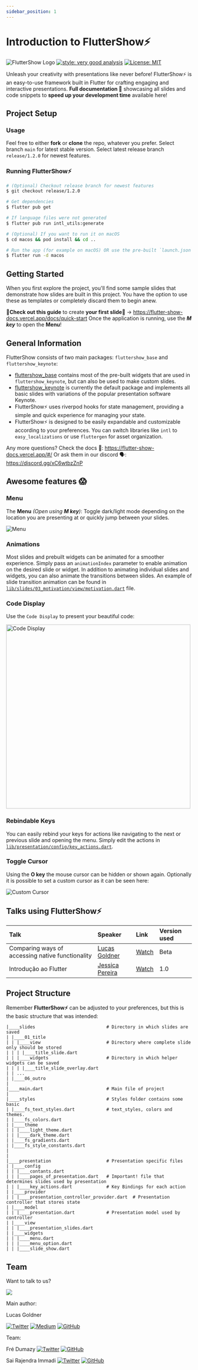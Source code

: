 ```yaml
---
sidebar_position: 1
---
```


# Introduction to FlutterShow⚡️

![FlutterShow Logo](./img/fluttershow.png)
[![style: very good analysis](https://img.shields.io/badge/style-very_good_analysis-B22C89.svg)](https://pub.dev/packages/very_good_analysis)
[![License: MIT](https://img.shields.io/badge/License-MIT-yellow.svg)](https://opensource.org/licenses/MIT)

Unleash your creativity with presentations like never before! FlutterShow⚡️ is an easy-to-use framework built in Flutter
for crafting engaging and interactive presentations.
**Full documentation 📄** showcasing all slides and code snippets to **speed up your development time** available here!

## Project Setup

### Usage

Feel free to either **fork** or **clone** the repo, whatever you prefer.
Select branch `main` for latest stable version.
Select latest release branch `release/1.2.0` for newest features.

### Running FlutterShow⚡️

```bash
# (Optional) Checkout release branch for newest features
$ git checkout release/1.2.0

# Get dependencies
$ flutter pub get

# If language files were not generated
$ flutter pub run intl_utils:generate

# (Optional) If you want to run it on macOS
$ cd macos && pod install && cd ..

# Run the app (for example on macOS) OR use the pre-built `launch.json`
$ flutter run -d macos
```

## Getting Started

When you first explore the project, you'll find some sample slides that demonstrate how slides are built in this project.
You have the option to use these as templates or completely discard them to begin anew.

**🚨Check out this guide** to create **your first slide🚨** -> https://flutter-show-docs.vercel.app/docs/quick-start
Once the application is running, use the _**M key**_ to open the **Menu**!

## General Information

FlutterShow consists of two main packages: `fluttershow_base` and `fluttershow_keynote`:

- [fluttershow_base](https://github.com/lucas-goldner/fluttershow_base) contains most of the pre-built widgets that are used in `fluttershow_keynote`, but can also be used to make custom slides.
- [fluttershow_keynote](https://github.com/lucas-goldner/fluttershow_keynote) is currently the default package and implements all basic slides with variations of the popular presentation software Keynote.
- FlutterShow⚡️ uses riverpod hooks for state management, providing a simple and quick experience for managing your state.
- FlutterShow⚡️ is designed to be easily expandable and customizable according to your preferences. You can switch libraries like `intl` to `easy_localizations` or use `fluttergen` for asset organization.

Any more questions?
Check the docs 📄: https://flutter-show-docs.vercel.app/#/
Or ask them in our discord 🗣️: https://discord.gg/xC6wtbzZnP

## Awesome features 😱

### Menu

The **Menu** _(Open using **M key**)_: Toggle dark/light mode depending on the location you are presenting at or quickly jump between your slides.

![Menu](./img/menu.png)

### Animations

Most slides and prebuilt widgets can be animated for a smoother experience. Simply pass an `animationIndex` parameter to enable animation on the desired slide or widget.
In addition to animating individual slides and widgets, you can also animate the transitions between slides. An example of slide transition animation can be found in [`lib/slides/03_motivation/view/motivation.dart`](lib/slides/03_motivation/view/motivation.dart) file.

### Code Display

Use the `Code Display` to present your beautiful code:

<img src='./img/code_display.png' alt="Code Display" width='500'/>

### Rebindable Keys

You can easily rebind your keys for actions like navigating to the next or previous slide and opening the menu. Simply edit the actions in [`lib/presentation/config/key_actions.dart`](lib/presentation/config/key_actions.dart).

### Toggle Cursor

Using the **O key** the mouse cursor can be hidden or shown again. Optionally it is possible to set a custom cursor as it can be seen here:

![Custom Cursor](./img/custom_cursor.png)

## Talks using FlutterShow⚡️

| Talk                                             | Speaker                                           | Link                                                                                           | Version used |
| :----------------------------------------------- | :------------------------------------------------ | :--------------------------------------------------------------------------------------------- | :----------- |
| Comparing ways of accessing native functionality | [Lucas Goldner](https://twitter.com/LucasGoldner) | [Watch](https://www.droidcon.com/2023/08/07/comparing-ways-of-accessing-native-functionality/) | Beta         |
| Introdução ao Flutter                            | [Jessica Pereira](https://twitter.com/Jeeh__XuXu) | [Watch](https://www.youtube.com/live/9GLDOE9SDrM?feature=share&t=551)                          | 1.0          |

## Project Structure

Remember **FlutterShow⚡️** can be adjusted to your preferences, but this is the basic structure that was intended:

```
|____slides                           # Directory in which slides are saved
| |____01_title
| | |____view                         # Directory where complete slide only should be stored
| | | |____title_slide.dart
| | |____widgets                      # Directory in which helper widgets can be saved
| | | |____title_slide_overlay.dart
| | ...
| |____06_outro
|
|____main.dart                        # Main file of project
|
|____styles                           # Styles folder contains some basic
| |____fs_text_styles.dart            # text_styles, colors and themes.
| |____fs_colors.dart
| |____theme
| | |____light_theme.dart
| | |____dark_theme.dart
| |____fs_gradients.dart
| |____fs_style_constants.dart
|
|
|____presentation                     # Presentation specific files
| |____config
| | |____contants.dart
| | |____pages_of_presentation.dart   # Important! file that determines slides used by presentation
| | |____key_actions.dart             # Key Bindings for each action
| |____provider
| | |____presentation_controller_provider.dart  # Presentation controller that stores state
| |____model
| | |____presentation.dart            # Presentation model used by controller
| |____view
| | |____presentation_slides.dart
| |____widgets
| | |____menu.dart
| | |____menu_option.dart
| | |____slide_show.dart
```

## Team

Want to talk to us?

[![](https://dcbadge.vercel.app/api/server/xC6wtbzZnP)](https://discord.gg/xC6wtbzZnP)

Main author:

Lucas Goldner

[![Twitter](https://img.shields.io/badge/Twitter-%231DA1F2.svg?style=for-the-badge&logo=Twitter&logoColor=white)](https://twitter.com/LucasGoldner)
[![Medium](https://img.shields.io/badge/Medium-12100E?style=for-the-badge&logo=medium&logoColor=white)](https://medium.com/@lucas.goldner)
[![GitHub](https://img.shields.io/badge/github-%23121011.svg?style=for-the-badge&logo=github&logoColor=white)](https://github.com/lucas-goldner)

Team:

Fré Dumazy
[![Twitter](https://img.shields.io/badge/Twitter-%231DA1F2.svg?style=for-the-badge&logo=Twitter&logoColor=white)](https://twitter.com/FresidentDumazy)
[![GitHub](https://img.shields.io/badge/github-%23121011.svg?style=for-the-badge&logo=github&logoColor=white)](https://github.com/dumazy)

Sai Rajendra Immadi
[![Twitter](https://img.shields.io/badge/Twitter-%231DA1F2.svg?style=for-the-badge&logo=Twitter&logoColor=white)](https://twitter.com/immadisairaj)
[![GitHub](https://img.shields.io/badge/github-%23121011.svg?style=for-the-badge&logo=github&logoColor=white)](https://github.com/immadisairaj)
